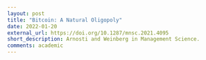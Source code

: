 ```yaml
---
layout: post
title: "Bitcoin: A Natural Oligopoly"
date: 2022-01-20
external_url: https://doi.org/10.1287/mnsc.2021.4095
short_description: Arnosti and Weinberg in Management Science.
comments: academic
---
```

